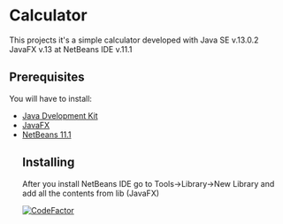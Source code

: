 # Calculator
  This projects it's a simple calculator developed with Java SE v.13.0.2 JavaFX v.13 at NetBeans IDE v.11.1

## Prerequisites
  You will have to install:
  <ul>
  <li><a href="https://www.oracle.com/java/technologies/javase-jdk13-downloads.html">Java Dvelopment       Kit</a></li>
  <li><a href="https://gluonhq.com/products/javafx/">JavaFX</a></li>
  <li><a href="https://netbeans.apache.org/download/nb111/nb111.html">NetBeans 11.1</a></li>

## Installing
  After you install NetBeans IDE go to Tools->Library->New Library and add all the contents from lib (JavaFX)

[![CodeFactor](https://www.codefactor.io/repository/github/panagiotis-sklidas/calculator/badge)](https://www.codefactor.io/repository/github/panagiotis-sklidas/calculator)

